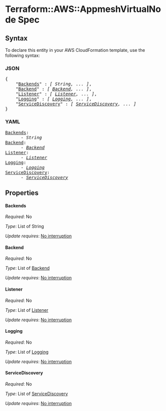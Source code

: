 # Terraform::AWS::AppmeshVirtualNode Spec

## Syntax

To declare this entity in your AWS CloudFormation template, use the following syntax:

### JSON

<pre>
{
    "<a href="#backends" title="Backends">Backends</a>" : <i>[ String, ... ]</i>,
    "<a href="#backend" title="Backend">Backend</a>" : <i>[ <a href="spec-backend.md">Backend</a>, ... ]</i>,
    "<a href="#listener" title="Listener">Listener</a>" : <i>[ <a href="spec-listener.md">Listener</a>, ... ]</i>,
    "<a href="#logging" title="Logging">Logging</a>" : <i>[ <a href="spec-logging.md">Logging</a>, ... ]</i>,
    "<a href="#servicediscovery" title="ServiceDiscovery">ServiceDiscovery</a>" : <i>[ <a href="spec-servicediscovery.md">ServiceDiscovery</a>, ... ]</i>
}
</pre>

### YAML

<pre>
<a href="#backends" title="Backends">Backends</a>: <i>
      - String</i>
<a href="#backend" title="Backend">Backend</a>: <i>
      - <a href="spec-backend.md">Backend</a></i>
<a href="#listener" title="Listener">Listener</a>: <i>
      - <a href="spec-listener.md">Listener</a></i>
<a href="#logging" title="Logging">Logging</a>: <i>
      - <a href="spec-logging.md">Logging</a></i>
<a href="#servicediscovery" title="ServiceDiscovery">ServiceDiscovery</a>: <i>
      - <a href="spec-servicediscovery.md">ServiceDiscovery</a></i>
</pre>

## Properties

#### Backends

_Required_: No

_Type_: List of String

_Update requires_: [No interruption](https://docs.aws.amazon.com/AWSCloudFormation/latest/UserGuide/using-cfn-updating-stacks-update-behaviors.html#update-no-interrupt)

#### Backend

_Required_: No

_Type_: List of <a href="spec-backend.md">Backend</a>

_Update requires_: [No interruption](https://docs.aws.amazon.com/AWSCloudFormation/latest/UserGuide/using-cfn-updating-stacks-update-behaviors.html#update-no-interrupt)

#### Listener

_Required_: No

_Type_: List of <a href="spec-listener.md">Listener</a>

_Update requires_: [No interruption](https://docs.aws.amazon.com/AWSCloudFormation/latest/UserGuide/using-cfn-updating-stacks-update-behaviors.html#update-no-interrupt)

#### Logging

_Required_: No

_Type_: List of <a href="spec-logging.md">Logging</a>

_Update requires_: [No interruption](https://docs.aws.amazon.com/AWSCloudFormation/latest/UserGuide/using-cfn-updating-stacks-update-behaviors.html#update-no-interrupt)

#### ServiceDiscovery

_Required_: No

_Type_: List of <a href="spec-servicediscovery.md">ServiceDiscovery</a>

_Update requires_: [No interruption](https://docs.aws.amazon.com/AWSCloudFormation/latest/UserGuide/using-cfn-updating-stacks-update-behaviors.html#update-no-interrupt)

